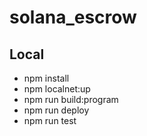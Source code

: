 # solana_escrow

## Local

- npm install
- npm localnet:up
- npm run build:program
- npm run deploy
- npm run test
